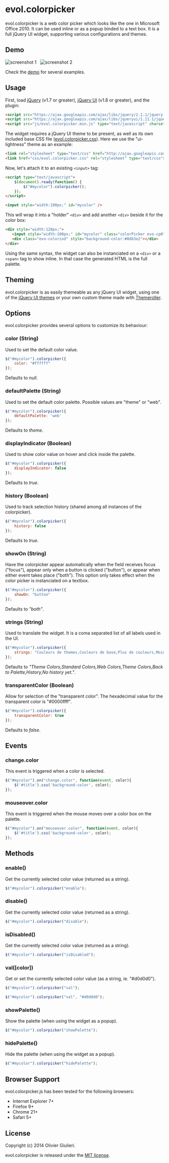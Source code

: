 # evol.colorpicker

evol.colorpicker is a web color picker which looks like the one in Microsoft Office 2010. It can be used inline or as a popup binded to a text box.
It is a full jQuery UI widget, supporting various configurations and themes.

## Demo

![screenshot 1](https://raw.github.com/evoluteur/colorpicker/master/screenshot1.png) &nbsp; ![screenshot 2](https://raw.github.com/evoluteur/colorpicker/master/screenshot2.png)

Check the [demo](http://evoluteur.github.com/colorpicker/index.html) for several examples.


## Usage

First, load [jQuery](http://jquery.com/) (v1.7 or greater), [jQuery UI](http://jqueryui.com/) (v1.8 or greater), and the plugin:

```html
<script src="https://ajax.googleapis.com/ajax/libs/jquery/2.1.1/jquery.min.js" type="text/javascript" charset="utf-8"></script>
<script src="https://ajax.googleapis.com/ajax/libs/jqueryui/1.11.1/jquery-ui.min.js" type="text/javascript" charset="utf-8"></script>
<script src="js/evol.colorpicker.min.js" type="text/javascript" charset="utf-8"></script>
```

The widget requires a jQuery UI theme to be present, as well as its own included base CSS file ([evol.colorpicker.css](http://github.com/evoluteur/colorpicker/raw/master/css/evol.colorpicker.css)). Here we use the "ui-lightness" theme as an example:

```html
<link rel="stylesheet" type="text/css" href="http://ajax.googleapis.com/ajax/libs/jqueryui/1.11.1/themes/ui-lightness/jquery-ui.css">
<link href="css/evol.colorpicker.css" rel="stylesheet" type="text/css">
```

Now, let's attach it to an existing `<input>` tag:

```html
<script type="text/javascript">
    $(document).ready(function() {
        $("#mycolor").colorpicker();
    });
</script>

<input style="width:100px;" id="mycolor" />
```

This will wrap it into a "holder" `<div>` and add another `<div>` beside it for the color box:

```html
<div style="width:128px;">
   <input style="width:100px;" id="mycolor" class="colorPicker evo-cp0" />
   <div class="evo-colorind" style="background-color:#8db3e2"></div>
</div>
```

Using the same syntax, the widget can also be instanciated on a `<div>` or a `<span>` tag to show inline. In that case the generated HTML is the full palette.


## Theming

evol.colorpicker is as easily themeable as any jQuery UI widget, using one of the [jQuery UI themes](http://jqueryui.com/themeroller/#themeGallery) or your own custom theme made with [Themeroller](http://jqueryui.com/themeroller/).


## Options

evol.colorpicker provides several options to customize its behaviour:

### color (String)

Used to set the default color value.

```javascript
$("#mycolor").colorpicker({
    color: "#ffffff"
});
```

Defaults to *null*.

### defaultPalette (String)

Used to set the default color palette. Possible values are "theme" or "web".

```javascript
$("#mycolor").colorpicker({
    defaultPalette: 'web'
});
```

Defaults to *theme*.

### displayIndicator (Boolean)

Used to show color value on hover and click inside the palette.

```javascript
$("#mycolor").colorpicker({
    displayIndicator: false
});
```

Defaults to *true*.

### history (Boolean)

Used to track selection history (shared among all instances of the colorpicker).

```javascript
$("#mycolor").colorpicker({
    history: false
});
```

Defaults to *true*.

### showOn (String)

Have the colorpicker appear automatically when the field receives focus ("focus"), appear only when a button is clicked ("button"), or appear when either event takes place ("both").
This option only takes effect when the color picker is instanciated on a textbox.

```javascript
$("#mycolor").colorpicker({
    showOn: "button"
});
```

Defaults to *"both"*.

### strings (String)

Used to translate the widget. It is a coma separated list of all labels used in the UI. 

```javascript
$("#mycolor").colorpicker({
    strings: "Couleurs de themes,Couleurs de base,Plus de couleurs,Moins de couleurs,Palette,Historique,Pas encore d'historique."
});
```

Defaults to *"Theme Colors,Standard Colors,Web Colors,Theme Colors,Back to Palette,History,No history yet."*.

### transparentColor (Boolean)

Allow for selection of the "transparent color". The hexadecimal value for the transparent color is "#0000ffff".

```javascript
$("#mycolor").colorpicker({
    transparentColor: true
});
```

Defaults to *false*.

## Events

### change.color

This event is triggered when a color is selected.

```javascript
$("#mycolor").on("change.color", function(event, color){
    $('#title').css('background-color', color);
});
```

### mouseover.color

This event is triggered when the mouse moves over a color box on the palette.

```javascript
$("#mycolor").on("mouseover.color", function(event, color){
    $('#title').css('background-color', color);
});
```


## Methods

### enable()
Get the currently selected color value (returned as a string).

```javascript
$("#mycolor").colorpicker("enable");
```

### disable()
Get the currently selected color value (returned as a string).

```javascript
$("#mycolor").colorpicker("disable");
```

### isDisabled()
Get the currently selected color value (returned as a string).

```javascript
$("#mycolor").colorpicker("isDisabled");
```

### val([color])
Get or set the currently selected color value (as a string, ie. "#d0d0d0").

```javascript
$("#mycolor").colorpicker("val");

$("#mycolor").colorpicker("val", "#d0d0d0");
```

### showPalette()
Show the palette (when using the widget as a popup).

```javascript
$("#mycolor").colorpicker("showPalette");
```

### hidePalette()
Hide the palette (when using the widget as a popup).

```javascript
$("#mycolor").colorpicker("hidePalette");
```

## Browser Support

evol.colorpicker.js has been tested for the following browsers:

  - Internet Explorer 7+
  - Firefox 9+
  - Chrome 21+
  - Safari 5+


## License

Copyright (c) 2014 Olivier Giulieri.

evol.colorpicker is released under the [MIT license](http://github.com/evoluteur/colorpicker/raw/master/LICENSE.md).

